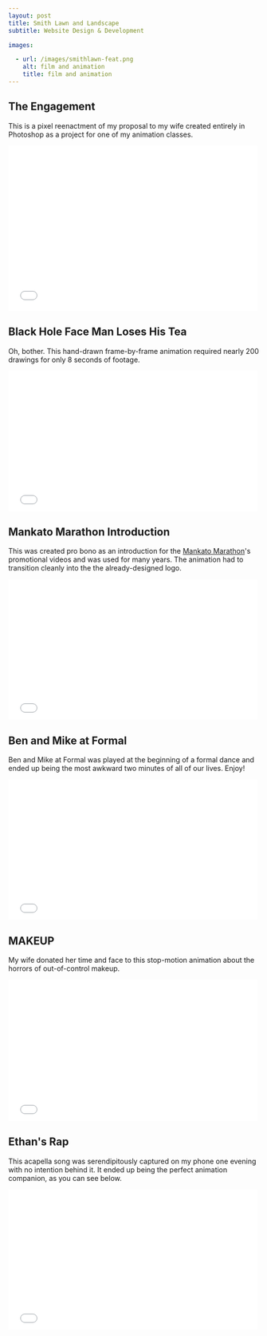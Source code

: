 ```yaml
---
layout: post
title: Smith Lawn and Landscape
subtitle: Website Design & Development

images:

  - url: /images/smithlawn-feat.png
    alt: film and animation
    title: film and animation
---
```


## The Engagement
This is a pixel reenactment of my proposal to my wife created entirely in Photoshop as a project for one of my animation classes.

<iframe src="//player.vimeo.com/video/18004921?byline=0&portrait=0" width="500" height="331" frameborder="0" webkitallowfullscreen mozallowfullscreen allowfullscreen></iframe>

## Black Hole Face Man Loses His Tea
Oh, bother. This hand-drawn frame-by-frame animation required nearly 200 drawings for only 8 seconds of footage.

<iframe src="//player.vimeo.com/video/15226579?byline=0&portrait=0" width="500" height="281" frameborder="0" webkitallowfullscreen mozallowfullscreen allowfullscreen></iframe>

## Mankato Marathon Introduction
This was created pro bono as an introduction for the [Mankato Marathon](http://mankatomarathon.com/)'s promotional videos and was used for many years. The animation had to transition cleanly into the the already-designed logo.

<iframe src="//player.vimeo.com/video/21277712?byline=0&portrait=0" width="500" height="281" frameborder="0" webkitallowfullscreen mozallowfullscreen allowfullscreen></iframe>

## Ben and Mike at Formal
Ben and Mike at Formal was played at the beginning of a formal dance and ended up being the most awkward two minutes of all of our lives. Enjoy!

<iframe src="//player.vimeo.com/video/11584587?byline=0&portrait=0" width="500" height="281" frameborder="0" webkitallowfullscreen mozallowfullscreen allowfullscreen></iframe>

## MAKEUP
My wife donated her time and face to this stop-motion animation about the horrors of out-of-control makeup.

<iframe src="//player.vimeo.com/video/15614941?byline=0&portrait=0" width="500" height="283" frameborder="0" webkitallowfullscreen mozallowfullscreen allowfullscreen></iframe>

## Ethan's Rap
This acapella song was serendipitously captured on my phone one evening with no intention behind it. It ended up being the perfect animation companion, as you can see below.

<iframe src="//player.vimeo.com/video/11917621?byline=0&portrait=0" width="500" height="281" frameborder="0" webkitallowfullscreen mozallowfullscreen allowfullscreen></iframe>